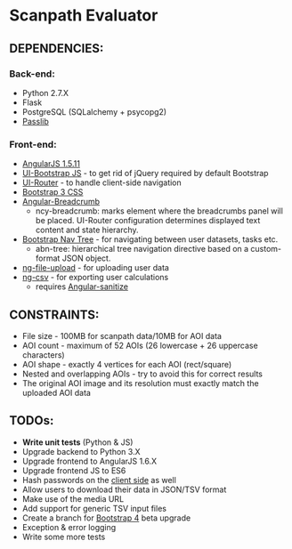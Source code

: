 # Scanpath Evaluator

## DEPENDENCIES:

### Back-end:
* Python 2.7.X
* Flask
* PostgreSQL (SQLalchemy + psycopg2)
* [Passlib](https://pythonhosted.org/passlib/install.html)

### Front-end:
* [AngularJS 1.5.11](https://ajax.googleapis.com/ajax/libs/angularjs/1.5.11/angular.js)
* [UI-Bootstrap JS](https://angular-ui.github.io/bootstrap/) - to get rid of jQuery required by default Bootstrap
* [UI-Router](https://github.com/angular-ui/ui) - to handle client-side navigation
* [Bootstrap 3 CSS](href="https://maxcdn.bootstrapcdn.com/bootstrap/3.3.7/css/bootstrap.min.css)
* [Angular-Breadcrumb](https://github.com/ncuillery/angular-breadcrumb)
    * ncy-breadcrumb: marks element where the breadcrumbs panel will be placed. UI-Router configuration determines displayed text content and state hierarchy.
* [Bootstrap Nav Tree](https://github.com/nickperkinslondon/angular-bootstrap-nav-tree) - for navigating between user datasets, tasks etc.
    * abn-tree: hierarchical tree navigation directive based on a custom-format JSON object.
* [ng-file-upload](https://github.com/danialfarid/ng-file-upload) - for uploading user data
* [ng-csv](https://github.com/asafdav/ng-csv") - for exporting user calculations
    * requires [Angular-sanitize](https://cdnjs.com/libraries/angular-sanitize/1.5.11)

## CONSTRAINTS:
* File size - 100MB for scanpath data/10MB for AOI data
* AOI count - maximum of 52 AOIs (26 lowercase + 26 uppercase characters)
* AOI shape - exactly 4 vertices for each AOI (rect/square)
* Nested and overlapping AOIs - try to avoid this for correct results
* The original AOI image and its resolution must exactly match the uploaded AOI data
        
## TODOs:
* __Write unit tests__ (Python & JS)
* Upgrade backend to Python 3.X
* Upgrade frontend to AngularJS 1.6.X
* Upgrade frontend JS to ES6
* Hash passwords on the [client side](https://crackstation.net/hashing-security.htm) as well 
* Allow users to download their data in JSON/TSV format
* Make use of the media URL
* Add support for generic TSV input files
* Create a branch for [Bootstrap 4](https://v4-alpha.getbootstrap.com/) beta upgrade
* Exception & error logging
* Write some more tests
